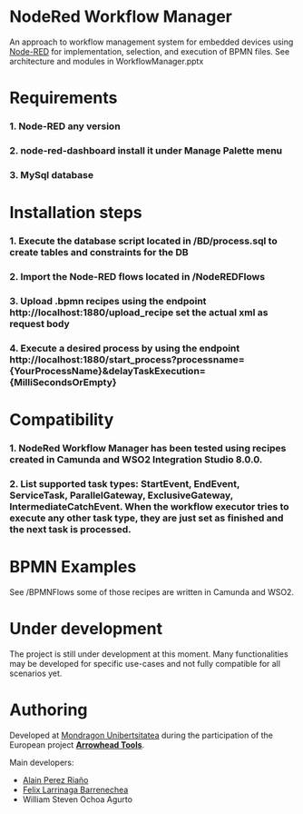 # NodeRed Workflow Manager

An approach to workflow management system for embedded devices using [Node-RED](http://nodered.org) for implementation, selection, and execution of BPMN files. See architecture and modules in WorkflowManager.pptx

# Requirements
### 1. Node-RED any version
### 2. node-red-dashboard install it under Manage Palette menu
### 3. MySql database

# Installation steps
### 1. Execute the database script located in /BD/process.sql to create tables and constraints for the DB

### 2. Import the Node-RED flows located in /NodeREDFlows

### 3. Upload .bpmn recipes using the endpoint http://localhost:1880/upload_recipe set the actual xml as request body

### 4. Execute a desired process by using the endpoint http://localhost:1880/start_process?processname={YourProcessName}&delayTaskExecution={MilliSecondsOrEmpty}

# Compatibility
### 1. NodeRed Workflow Manager has been tested using recipes created in Camunda and WSO2 Integration Studio 8.0.0. 
### 2. List supported task types: StartEvent, EndEvent, ServiceTask, ParallelGateway, ExclusiveGateway, IntermediateCatchEvent. When the workflow executor tries to execute any other task type, they are just set as finished and the next task is processed.

# BPMN Examples
See /BPMNFlows some of those recipes are written in Camunda and WSO2.

# Under development
The project is still under development at this moment. Many functionalities may be developed for specific use-cases and not fully compatible for all scenarios yet.


# Authoring

Developed at [Mondragon Unibertsitatea](https://www.mondragon.edu/) during the participation of the European project [**Arrowhead Tools**](https://www.arrowhead.eu/arrowheadtools).

Main developers:
- [Alain Perez Riaño](https://www.mondragon.edu/en/bachelor-degree-computer-engineering/lecturers/-/profesor/alain-perez-riano)
- [Felix Larrinaga Barrenechea](https://www.mondragon.edu/en/bachelor-degree-computer-engineering/lecturers/-/profesor/felix-larrinaga-barrenechea)
- William Steven Ochoa Agurto
